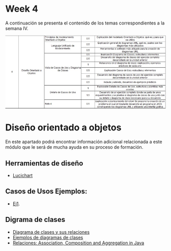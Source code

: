 # Week 4
A continuación se presenta el contenido de los temas correspondientes a la semana IV. 

![](https://github.com/crodrigr/mintic_ciclo_2/blob/main/recursos/img/contenido_semana_4.jpg)

# Diseño orientado a objetos

En este apartado podrá encontrar información adicional relacionada a este módulo que le será de mucha ayuda en su proceso de formación.

## Herramientas de diseño
- [Lucichart](https://www.lucidchart.com/pages/es/tutorial-de-diagrama-de-clases-uml)

## Casos de Usos Ejemplos:
- [Ej1](https://www.codecompiling.net/files/slides/UML_clase_02_UML_casos_de_uso.pdf).

## Digrama de clases 
- [Diagrama de clases y sus relaciones](http://elvex.ugr.es/decsai/java/pdf/3c-relaciones.pdf)
- [Ejemplos de diagramas de clases](https://creately.com/blog/es/diagramas/tutorial-de-diagrama-de-clases/)
- [Relaciones: Association, Composition and Aggregation in Java](https://www.geeksforgeeks.org/association-composition-aggregation-java/) 



